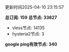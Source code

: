 更新时间2025-04-10 23:15:57

**总订阅: 159**
**总节点: 33827**
- vless节点: 14135
- hysteria2节点: 3

**google ping有效节点: 340**
